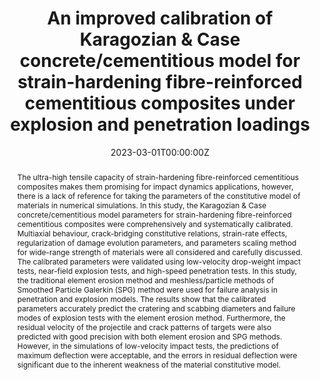 ---
title: "An improved calibration of Karagozian & Case concrete/cementitious model for strain-hardening fibre-reinforced cementitious composites under explosion and penetration loadings"
authors:
- yinxing
- Qinghua Li*
- Bokun Chen
- Shilang Xu
# author_notes:
# - "Equal contribution"
# - "Equal contribution"
date: "2023-03-01T00:00:00Z"

# Publication type.
# Accepts a single type but formatted as a YAML list (for Hugo requirements).
# Enter a publication type from the CSL standard.
publication_types: ["article-journal"]

# Publication name and optional abbreviated publication name.
publication: "*Cement and Concrete Composites*, 137, 104911"

abstract: The ultra-high tensile capacity of strain-hardening fibre-reinforced cementitious composites makes them promising for impact dynamics applications, however, there is a lack of reference for taking the parameters of the constitutive model of materials in numerical simulations. In this study, the Karagozian & Case concrete/cementitious model parameters for strain-hardening fibre-reinforced cementitious composites were comprehensively and systematically calibrated. Multiaxial behaviour, crack-bridging constitutive relations, strain-rate effects, regularization of damage evolution parameters, and parameters scaling method for wide-range strength of materials were all considered and carefully discussed. The calibrated parameters were validated using low-velocity drop-weight impact tests, near-field explosion tests, and high-speed penetration tests. In this study, the traditional element erosion method and meshless/particle methods of Smoothed Particle Galerkin (SPG) method were used for failure analysis in penetration and explosion models. The results show that the calibrated parameters accurately predict the cratering and scabbing diameters and failure modes of explosion tests with the element erosion method. Furthermore, the residual velocity of the projectile and crack patterns of targets were also predicted with good precision with both element erosion and SPG methods. However, in the simulations of low-velocity impact tests, the predictions of maximum deflection were acceptable, and the errors in residual deflection were significant due to the inherent weakness of the material constitutive model.

tags:
- Source Themes
featured: false

links:
  # - type: pdf
  #   url: http://arxiv.org/pdf/1512.04133v1
  # - type: code
  #   url: https://github.com/HugoBlox/hugo-blox-builder
  # - type: dataset
  #   url: ""
  # - type: poster
  #   url: ""
  # - type: project
  #   url: ""
  # - type: slides
  #   url: https://www.slideshare.net/
  - type: source
    url: "https://doi.org/10.1016/j.cemconcomp.2022.104911"
  # - type: video
  #   url: ""

# Featured image
# To use, add an image named `featured.jpg/png` to your page's folder. 
image:
  caption: 'Image credit: [**Unsplash**](https://unsplash.com/photos/jdD8gXaTZsc)'
  focal_point: ""
  preview_only: false

# Associated Projects (optional).
#   Associate this publication with one or more of your projects.
#   Simply enter your project's folder or file name without extension.
#   E.g. `internal-project` references `content/project/internal-project/index.md`.
#   Otherwise, set `projects: []`.
projects: []

# Slides (optional).
#   Associate this publication with Markdown slides.
#   Simply enter your slide deck's filename without extension.
#   E.g. `slides: "example"` references `content/slides/example/index.md`.
#   Otherwise, set `slides: ""`.
slides: ""
---